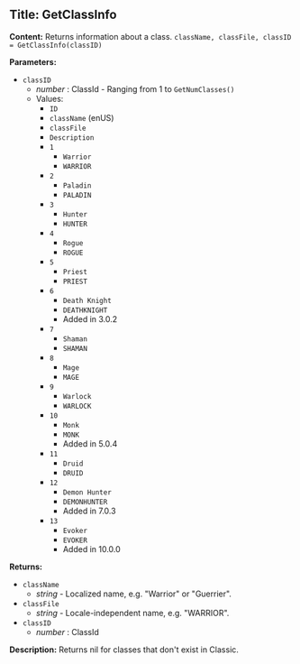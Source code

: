 ## Title: GetClassInfo

**Content:**
Returns information about a class.
`className, classFile, classID = GetClassInfo(classID)`

**Parameters:**
- `classID`
  - *number* : ClassId - Ranging from 1 to `GetNumClasses()`
  - Values:
    - `ID`
    - `className` (enUS)
    - `classFile`
    - `Description`
    - `1`
      - `Warrior`
      - `WARRIOR`
    - `2`
      - `Paladin`
      - `PALADIN`
    - `3`
      - `Hunter`
      - `HUNTER`
    - `4`
      - `Rogue`
      - `ROGUE`
    - `5`
      - `Priest`
      - `PRIEST`
    - `6`
      - `Death Knight`
      - `DEATHKNIGHT`
      - Added in 3.0.2
    - `7`
      - `Shaman`
      - `SHAMAN`
    - `8`
      - `Mage`
      - `MAGE`
    - `9`
      - `Warlock`
      - `WARLOCK`
    - `10`
      - `Monk`
      - `MONK`
      - Added in 5.0.4
    - `11`
      - `Druid`
      - `DRUID`
    - `12`
      - `Demon Hunter`
      - `DEMONHUNTER`
      - Added in 7.0.3
    - `13`
      - `Evoker`
      - `EVOKER`
      - Added in 10.0.0

**Returns:**
- `className`
  - *string* - Localized name, e.g. "Warrior" or "Guerrier".
- `classFile`
  - *string* - Locale-independent name, e.g. "WARRIOR".
- `classID`
  - *number* : ClassId

**Description:**
Returns nil for classes that don't exist in Classic.